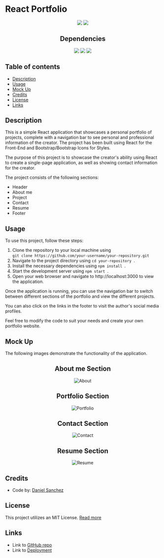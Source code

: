 # React Portfolio <!-- omit in toc -->

<div align="center">
<img src="https://img.shields.io/badge/License-MIT-blue"></img>
<img src="https://img.shields.io/github/repo-size/Morkendi/React-Portfolio?color=green&label=Repo%20Size"></img>
</div>

<div align="center"> <h2>Dependencies </h2> </div>

<div align="center"> 
    <img src="https://img.shields.io/badge/-React-blue"><img>
    <img src="https://img.shields.io/badge/-Bootstrap-purple"><img>
    <img src="https://img.shields.io/badge/-Bootstrap_Icons-darkblue"><img>
</div>

## Table of contents <!-- omit in toc -->

- [Description](#description)
- [Usage](#usage)
- [Mock Up](#mock-up)
- [Credits](#credits)
- [License](#license)
- [Links](#links)

## Description
This is a simple React application that showcases a personal portfolio of projects, complete with a navigation bar to see personal and professional information of the creator. The project has been built using React for the Front-End and Bootstrap/Bootstrap Icons for Styles.

The purpose of this project is to showcase the creator's ability using React to create a single-page application, as well as showing contact information for the creator.

The project consists of the following sections:
- Header
- About me
- Project
- Contact
- Resume
- Footer
## Usage
To use this project, follow these steps:

1. Clone the repository to your local machine using  
 ```git clone https://github.com/your-username/your-repository.git```
2. Navigate to the project directory using  ```cd your-repository ```.
3. Install the necessary dependencies using  ```npm install ```.
4. Start the development server using  ```npm start ```.
5. Open your web browser and navigate to http://localhost:3000 to view the application. 

Once the application is running, you can use the navigation bar to switch between different sections of the portfolio and view the different projects.  

You can also click on the links in the footer to visit the author's social media profiles.

Feel free to modify the code to suit your needs and create your own portfolio website.
## Mock Up
The following images demonstrate the functionality of the application.
<div align="center">
        <h2>About me Section</h2>
    <img src="src\assets\images\About.png" alt="About"></img>
        <h2>Portfolio Section</h2>
    <img src="src\assets\images\Portfolio.png" alt="Portfolio"></img>
        <h2>Contact Section</h2>
    <img src="src\assets\images\Contact.png" alt="Contact"></img>
        <h2>Resume Section</h2>
    <img src="src\assets\images\Resume.png" alt="Resume"></img>
</div>

## Credits
- Code by: [Daniel Sanchez](https://github.com/Morkendi)

## License

This project utilizes an MIT License. [Read more](https://choosealicense.com/licenses/mit/)

## Links
- Link to [GitHub repo](https://github.com/Morkendi/React-Portfolio)
- Link to [Deployment](https://morkendi.github.io/React-Portfolio/)
